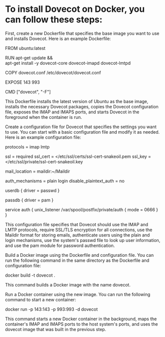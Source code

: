 # To install Dovecot on Docker, you can follow these steps:

First, create a new Dockerfile that specifies the base image you want to use and installs Dovecot. Here is an example Dockerfile:

FROM ubuntu:latest

RUN apt-get update && \
    apt-get install -y dovecot-core dovecot-imapd dovecot-lmtpd

COPY dovecot.conf /etc/dovecot/dovecot.conf

EXPOSE 143 993

CMD ["dovecot", "-F"]

This Dockerfile installs the latest version of Ubuntu as the base image, installs the necessary Dovecot packages, copies the Dovecot configuration file, exposes the IMAP and IMAPS ports, and starts Dovecot in the foreground when the container is run.

Create a configuration file for Dovecot that specifies the settings you want to use. You can start with a basic configuration file and modify it as needed. Here is an example configuration file:

protocols = imap lmtp

ssl = required
ssl_cert = </etc/ssl/certs/ssl-cert-snakeoil.pem
ssl_key = </etc/ssl/private/ssl-cert-snakeoil.key

mail_location = maildir:~/Maildir

auth_mechanisms = plain login
disable_plaintext_auth = no

userdb {
  driver = passwd
}

passdb {
  driver = pam
}

service auth {
  unix_listener /var/spool/postfix/private/auth {
    mode = 0666
  }
}

This configuration file specifies that Dovecot should use the IMAP and LMTP protocols, require SSL/TLS encryption for all connections, use the Maildir format for storing emails, authenticate users using the plain and login mechanisms, use the system's passwd file to look up user information, and use the pam module for password authentication.

Build a Docker image using the Dockerfile and configuration file. You can run the following command in the same directory as the Dockerfile and configuration file:

docker build -t dovecot .

This command builds a Docker image with the name dovecot.

Run a Docker container using the new image. You can run the following command to start a new container:

docker run -p 143:143 -p 993:993 -d dovecot

This command starts a new Docker container in the background, maps the container's IMAP and IMAPS ports to the host system's ports, and uses the dovecot image that was built in the previous step.
